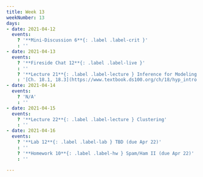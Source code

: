 ```yaml
---
title: Week 13
weekNumber: 13
days:
- date: 2021-04-12
  events:
    ? '**Mini-Discussion 6**{: .label .label-crit }'
    : ''
- date: 2021-04-13
  events:
    ? '**Fireside Chat 12**{: .label .label-live }'
    : ''
    ? '**Lecture 21**{: .label .label-lecture } Inference for Modeling'
    : '[Ch. 18.1, 18.3](https://www.textbook.ds100.org/ch/18/hyp_intro.html)'
- date: 2021-04-14
  events:
    ? 'N/A'
    : ''
- date: 2021-04-15
  events:
    ? '**Lecture 22**{: .label .label-lecture } Clustering'
    : ''
- date: 2021-04-16
  events:
    ? '**Lab 12**{: .label .label-lab } TBD (due Apr 22)'
    : ''
    ? '**Homework 10**{: .label .label-hw } Spam/Ham II (due Apr 22)'
    : ''

---
```

